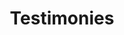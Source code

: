 ---
title: Testimonies
quotes: 
  - quote: "@JackHarner is a godamn wizard"
    by: Collin Duddy
    link: "https://twitter.com/LoboExplosivo/status/1291787282723282944"
  - quote: "big ups to our web dev @JackHarner"
    by: Bottle Rocket Hot Sauce
    link: https://twitter.com/BottleRocketHSC/status/1291809398956974081
  - quote: "i don’t know what any of this means but hire this man to build your website, dammit"
    by: Collin Duddy
    link: https://twitter.com/LoboExplosivo/status/1296262212152111110
  - quote: "TYVM @JackHarner"
    by: Jay Huffman
    link: https://twitter.com/MisterJHuffman/status/1298069726715883520
---